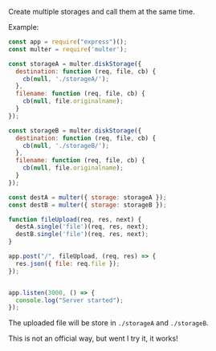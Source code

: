 Create multiple storages and call them at the same time.

Example:

```js
const app = require("express")();
const multer = require('multer');

const storageA = multer.diskStorage({
  destination: function (req, file, cb) {
    cb(null, './storageA/');
  },
  filename: function (req, file, cb) {
    cb(null, file.originalname);
  }
});

const storageB = multer.diskStorage({
  destination: function (req, file, cb) {
    cb(null, './storageB/');
  },
  filename: function (req, file, cb) {
    cb(null, file.originalname);
  }
});

const destA = multer({ storage: storageA });
const destB = multer({ storage: storageB });

function fileUpload(req, res, next) {
  destA.single('file')(req, res, next);
  destB.single('file')(req, res, next);
}

app.post("/", fileUpload, (req, res) => {
  res.json({ file: req.file });
});


app.listen(3000, () => {
  console.log("Server started");
});

```

The uploaded file will be store in `./storageA` and `./storageB`. 

This is not an official way, but went I try it, it works!
